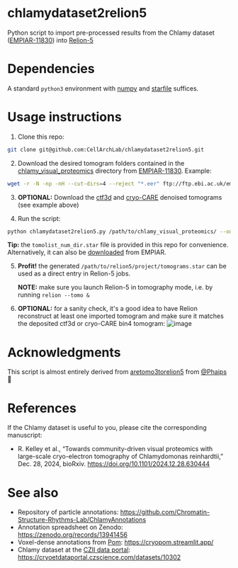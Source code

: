 # chlamydataset2relion5
Python script to import pre-processed results from the Chlamy dataset ([EMPIAR-11830](https://www.ebi.ac.uk/empiar/EMPIAR-11830/)) into [Relion-5](https://relion.readthedocs.io/en/release-5.0/STA_tutorial/index.html)

# Dependencies
A standard `python3` environment with [numpy](https://numpy.org/) and [starfile](https://github.com/teamtomo/starfile) suffices.

# Usage instructions

1. Clone this repo:
   
```bash
git clone git@github.com:CellArchLab/chlamydataset2relion5.git
```
   
2. Download the desired tomogram folders contained in the [chlamy_visual_proteomics](https://ftp.ebi.ac.uk/empiar/world_availability/11830/data/chlamy_visual_proteomics/) directory from [EMPIAR-11830](https://www.ebi.ac.uk/empiar/EMPIAR-11830/). Example:

```bash
wget -r -N -np -nH --cut-dirs=4 --reject "*.eer" ftp://ftp.ebi.ac.uk/empiar/world_availability/11830/data/chlamy_visual_proteomics/01082023_BrnoKrios_Arctis_WebUI_Position_8/
```

3. **OPTIONAL:** Download the [ctf3d](https://ftp.ebi.ac.uk/empiar/world_availability/11830/data/ctf3d_bin4/) and [cryo-CARE](https://ftp.ebi.ac.uk/empiar/world_availability/11830/data/cryocare_bin4/) denoised tomograms (see example above)

4. Run the script:

```bash
python chlamydataset2relion5.py /path/to/chlamy_visual_proteomics/ --output_dir /path/to/relion5/project/ --correspondence_star tomolist_num_dir.star --ctf3d /path/to/bin4_ctf3d/ --cryocare /path/to/bin4_cryocare/`
```

**Tip:** the `tomolist_num_dir.star` file is provided in this repo for convenience. Alternatively, it can also be [downloaded](https://ftp.ebi.ac.uk/empiar/world_availability/11830/data/chlamy_visual_proteomics/tomolist_num_dir.star) from EMPIAR.

5. **Profit!** the generated `/path/to/relion5/project/tomograms.star` can be used as a direct entry in Relion-5 jobs.

   **NOTE:** make sure you launch Relion-5 in tomography mode, i.e. by running `relion --tomo &`

6. **OPTIONAL:** for a sanity check, it's a good idea to have Relion reconstruct at least one imported tomogram and make sure it matches the deposited ctf3d or cryo-CARE bin4 tomogram:
![image](https://github.com/user-attachments/assets/a37b6556-b14c-4951-b92a-87bc2094c1b8)


# Acknowledgments
This script is almost entirely derived from [aretomo3torelion5](https://github.com/Phaips/aretomo3torelion5/) from [@Phaips](https://github.com/Phaips) 🚀

# References
If the Chlamy dataset is useful to you, please cite the corresponding manuscript:

* R. Kelley et al., “Towards community-driven visual proteomics with large-scale cryo-electron tomography of Chlamydomonas reinhardtii,” Dec. 28, 2024, bioRxiv. https://doi.org/10.1101/2024.12.28.630444

# See also
* Repository of particle annotations: https://github.com/Chromatin-Structure-Rhythms-Lab/ChlamyAnnotations
* Annotation spreadsheet on Zenodo: https://zenodo.org/records/13941456
* Voxel-dense annotations from [Pom](https://pom-cryoet.readthedocs.io/): https://cryopom.streamlit.app/
* Chlamy dataset at the [CZII data portal](https://cryoetdataportal.czscience.com/): https://cryoetdataportal.czscience.com/datasets/10302

